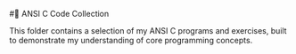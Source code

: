 #🧠 ANSI C Code Collection

This folder contains a selection of my ANSI C programs and exercises, built to demonstrate my understanding of core programming concepts.
